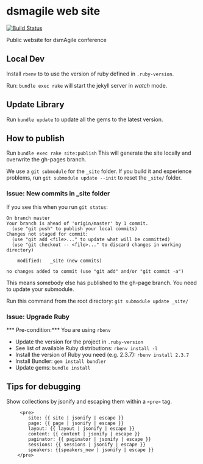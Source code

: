 dsmagile web site 
============

[![Build Status](https://travis-ci.org/agileiowa/dsmagile-web.svg?branch=master)](https://travis-ci.org/agileiowa/dsmagile-web)

Public website for dsmAgile conference

## Local Dev
Install `rbenv` to to use the version of ruby defined in `.ruby-version`.

Run: `bundle exec rake` will start the jekyll server in *watch* mode.

## Update Library

Run `bundle update` to update all the gems to the latest version.

## How to publish
Run `bundle exec rake site:publish`
This will generate the site locally and overwrite the gh-pages branch. 

We use a `git submodule` for the `_site` folder. If you build it and experience problems, run `git submodule update --init` to reset the `_site/` folder.

### Issue: New commits in _site folder
If you see this when you run `git status`:

```
On branch master
Your branch is ahead of 'origin/master' by 1 commit.
  (use "git push" to publish your local commits)
Changes not staged for commit:
  (use "git add <file>..." to update what will be committed)
  (use "git checkout -- <file>..." to discard changes in working directory)

	modified:   _site (new commits)

no changes added to commit (use "git add" and/or "git commit -a")
```

This means somebody else has published to the gh-page branch. You need to
update your submodule.

Run this command from the root directory: `git submodule update _site/`

### Issue: Upgrade Ruby
*** Pre-condition:*** You are using `rbenv`

- Update the version for the project in `.ruby-version`
- See list of available Ruby distributions: `rbenv install -l`
- Install the version of Ruby you need (e.g. 2.3.7): `rbenv install 2.3.7`
- Install Bundler: `gem install bundler`
- Update gems: `bundle install`

## Tips for debugging
Show collections by jsonify and escaping them within a `<pre>` tag.
```
     <pre>
        site: {{ site | jsonify | escape }}
        page: {{ page | jsonify | escape }}
        layout: {{ layout | jsonify | escape }}
        content: {{ content | jsonify | escape }}
        paginator: {{ paginator | jsonify | escape }}
        sessions: {{ sessions | jsonify | escape }}
        speakers: {{speakers_new | jsonify | escape }}
    </pre>
```

